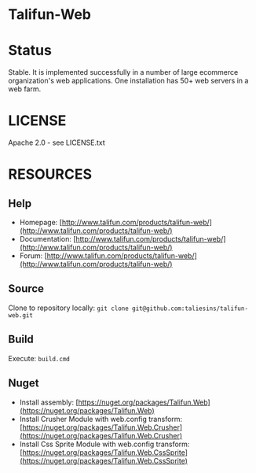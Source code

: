 Talifun-Web
===========
# Status
Stable. It is implemented successfully in a number of large ecommerce organization's web applications. One installation has 50+ web servers in a web farm. 

# LICENSE
Apache 2.0 - see LICENSE.txt

# RESOURCES
## Help
* Homepage: [http://www.talifun.com/products/talifun-web/](http://www.talifun.com/products/talifun-web/)
* Documentation: [http://www.talifun.com/products/talifun-web/](http://www.talifun.com/products/talifun-web/)
* Forum: [http://www.talifun.com/products/talifun-web/](http://www.talifun.com/products/talifun-web/)

## Source
Clone to repository locally: `git clone git@github.com:taliesins/talifun-web.git`

## Build
Execute: `build.cmd`

## Nuget
* Install assembly: [https://nuget.org/packages/Talifun.Web](https://nuget.org/packages/Talifun.Web)
* Install Crusher Module with web.config transform: [https://nuget.org/packages/Talifun.Web.Crusher](https://nuget.org/packages/Talifun.Web.Crusher)
* Install Css Sprite Module with web.config transform: [https://nuget.org/packages/Talifun.Web.CssSprite](https://nuget.org/packages/Talifun.Web.CssSprite)